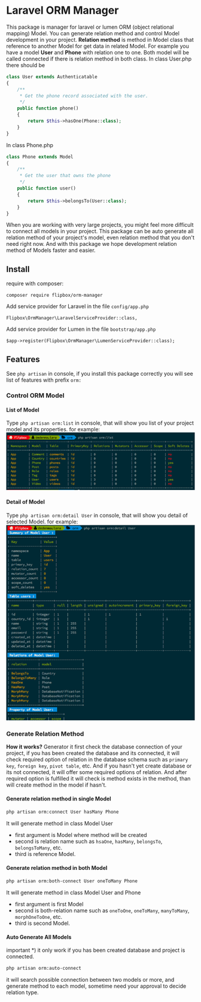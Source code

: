 # Laravel ORM Manager
This package is manager for laravel or lumen ORM (object relational mapping) Model. You can generate relation method and control Model development in your project. **Relation method** is method in Model class that reference to another Model for get data in related Model. For example you have a model **User** and **Phone** with relation one to one. Both model will be called connected if there is relation method in both class.
In class User.php there should be
```php
class User extends Authenticatable
{
    /**
     * Get the phone record associated with the user.
     */
    public function phone()
    {
        return $this->hasOne(Phone::class);
    }
}
```
In class Phone.php
```php
class Phone extends Model
{
    /**
     * Get the user that owns the phone
     */
    public function user()
    {
        return $this->belongsTo(User::class);
    }
}

```
When you are working with very large projects, you might feel more difficult to connect all models in your project. This package can be auto generate all relation method of your project's model, even relation method that you don't need right now. And with this package we hope development relation method of Models faster and easier.
## Install
require with composer:
```
composer require flipbox/orm-manager
```
Add service provider for Laravel in the file `config/app.php`
```
Flipbox\OrmManager\LaravelServiceProvider::class,
```
Add service provider for Lumen in the file `bootstrap/app.php`
```
$app->register(Flipbox\OrmManager\LumenServiceProvider::class);
```
## Features
See `php artisan` in console, if you install this package correctly you will see list of features with prefix `orm:`
### Control ORM Model
#### List of Model
Type `php artisan orm:list` in console, that will show you list of your project model and its properties. for example:
![ScreenShot](https://raw.githubusercontent.com/flipboxstudio/orm-manager/develop/screenshoots/list.png)
#### Detail of Model
Type `php artisan orm:detail User` in console, that will show you detail of selected Model. for example:
![ScreenShot](https://raw.githubusercontent.com/flipboxstudio/orm-manager/develop/screenshoots/detail.png)
### Generate Relation Method
**How it works?** Generator it first check the database connection of your project, if you has been created the database and its connected, it will check required option of relation in the database schema such as `primary key`, `foreign key`, `pivot table`, etc. And if you hasn't yet create database or its not connected, it will offer some required options of relation. And after required option is fulfilled it will check is method exists in the method, than will create method in the model if hasn't.
#### Generate relation method in single Model
```bash
php artisan orm:connect User hasMany Phone
```
It will generate method in class Model User
- first argument is Model where method will be created
- second is relation name such as `hsaOne`, `hasMany`, `belongsTo`, `belongsToMany`, etc.
- third is reference Model.
#### Generate relation method in both Model
```bash
php artisan orm:both-connect User oneToMany Phone
```
It will generate method in class Model User and Phone
- first argument is first Model
- second is both-relation name such as `oneToOne`, `oneToMany`, `manyToMany`, `morphOneToOne`, etc.
- third is second Model.
#### Auto Generate All Models
important *) it only work if you has been created database and project is connected.
```bash
php artisan orm:auto-connect
```
it will search possible connection between two models or more, and generate method to each model, sometime need your approval to decide relation type.
